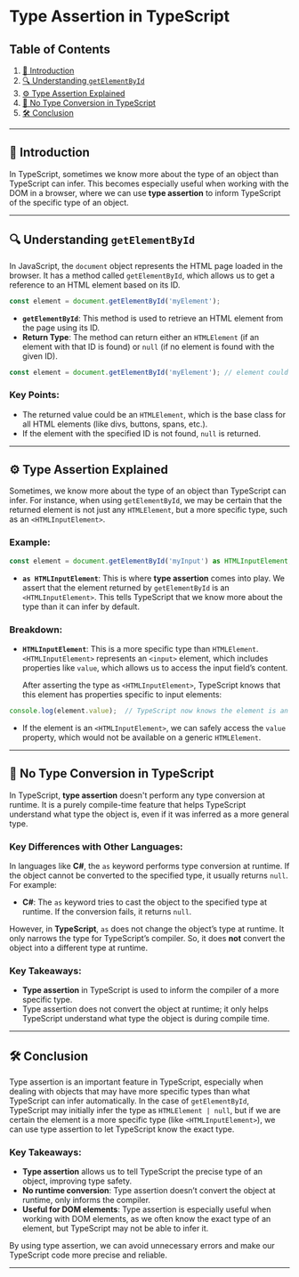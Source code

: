 
# Type Assertion in TypeScript

## Table of Contents

1. [📄 Introduction](#introduction)
2. [🔍 Understanding `getElementById`](#understanding-getelementbyid)
3. [⚙️ Type Assertion Explained](#type-assertion-explained)
4. [🚫 No Type Conversion in TypeScript](#no-type-conversion-in-typescript)
5. [🛠️ Conclusion](#conclusion)

---

## 📄 Introduction

In TypeScript, sometimes we know more about the type of an object than TypeScript can infer. This becomes especially useful when working with the DOM in a browser, where we can use **type assertion** to inform TypeScript of the specific type of an object.

---

## 🔍 Understanding `getElementById`

In JavaScript, the `document` object represents the HTML page loaded in the browser. It has a method called `getElementById`, which allows us to get a reference to an HTML element based on its ID.

```typescript
const element = document.getElementById('myElement');
```

- **`getElementById`**: This method is used to retrieve an HTML element from the page using its ID.
- **Return Type**: The method can return either an `HTMLElement` (if an element with that ID is found) or `null` (if no element is found with the given ID).

```typescript
const element = document.getElementById('myElement'); // element could be HTMLElement or null
```

### Key Points:
- The returned value could be an `HTMLElement`, which is the base class for all HTML elements (like divs, buttons, spans, etc.).
- If the element with the specified ID is not found, `null` is returned.

---

## ⚙️ Type Assertion Explained

Sometimes, we know more about the type of an object than TypeScript can infer. For instance, when using `getElementById`, we may be certain that the returned element is not just any `HTMLElement`, but a more specific type, such as an `<HTMLInputElement>`.

### Example:

```typescript
const element = document.getElementById('myInput') as HTMLInputElement;
```

- **`as HTMLInputElement`**: This is where **type assertion** comes into play. We assert that the element returned by `getElementById` is an `<HTMLInputElement>`. This tells TypeScript that we know more about the type than it can infer by default.

### Breakdown:
- **`HTMLInputElement`**: This is a more specific type than `HTMLElement`. `<HTMLInputElement>` represents an `<input>` element, which includes properties like `value`, which allows us to access the input field’s content.

  After asserting the type as `<HTMLInputElement>`, TypeScript knows that this element has properties specific to input elements:

```typescript
console.log(element.value);  // TypeScript now knows the element is an HTMLInputElement with the 'value' property
```

- If the element is an `<HTMLInputElement>`, we can safely access the `value` property, which would not be available on a generic `HTMLElement`.

---

## 🚫 No Type Conversion in TypeScript

In TypeScript, **type assertion** doesn't perform any type conversion at runtime. It is a purely compile-time feature that helps TypeScript understand what type the object is, even if it was inferred as a more general type.

### Key Differences with Other Languages:

In languages like **C#**, the `as` keyword performs type conversion at runtime. If the object cannot be converted to the specified type, it usually returns `null`. For example:

- **C#**: The `as` keyword tries to cast the object to the specified type at runtime. If the conversion fails, it returns `null`.

However, in **TypeScript**, `as` does not change the object’s type at runtime. It only narrows the type for TypeScript’s compiler. So, it does **not** convert the object into a different type at runtime.

### Key Takeaways:
- **Type assertion** in TypeScript is used to inform the compiler of a more specific type.
- Type assertion does not convert the object at runtime; it only helps TypeScript understand what type the object is during compile time.

---

## 🛠️ Conclusion

Type assertion is an important feature in TypeScript, especially when dealing with objects that may have more specific types than what TypeScript can infer automatically. In the case of `getElementById`, TypeScript may initially infer the type as `HTMLElement | null`, but if we are certain the element is a more specific type (like `<HTMLInputElement>`), we can use type assertion to let TypeScript know the exact type.

### Key Takeaways:
- **Type assertion** allows us to tell TypeScript the precise type of an object, improving type safety.
- **No runtime conversion**: Type assertion doesn’t convert the object at runtime, only informs the compiler.
- **Useful for DOM elements**: Type assertion is especially useful when working with DOM elements, as we often know the exact type of an element, but TypeScript may not be able to infer it.

By using type assertion, we can avoid unnecessary errors and make our TypeScript code more precise and reliable.

---

